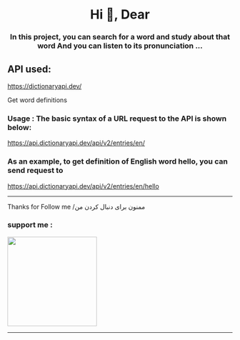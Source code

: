 







<h1 align="center">Hi 👋, Dear</h1>
<h3 align="center">In this project, you can search for a word and study about that word And you can listen to its pronunciation ...</h3>

## API used:
https://dictionaryapi.dev/

Get word definitions
### Usage : The basic syntax of a URL request to the API is shown below:

https://api.dictionaryapi.dev/api/v2/entries/en/<word>

### As an example, to get definition of English word hello, you can send request to

https://api.dictionaryapi.dev/api/v2/entries/en/hello

<hr />
Thanks for Follow me /ممنون برای دنبال کردن من

<h3 align="left">support me :</h3>
<a href="https://www.coffeebede.com/s.m.mousavi"><img class="img-fluid" width="200" src="https://coffeebede.ir/DashboardTemplateV2/app-assets/images/banner/default-yellow.svg" /></a>
<br>
<hr>
<br>

